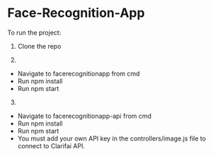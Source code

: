 # Face-Recognition-App

To run the project:
 1. Clone the repo 
 
 2.
 - Navigate to facerecognitionapp from cmd
 - Run   npm install
 - Run   npm start
 
 3.
 - Navigate to facerecognitionapp-api from cmd
 - Run   npm install
 - Run   npm start
 - You must add your own API key in the controllers/image.js file to connect to Clarifai API.
